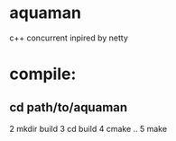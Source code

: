 # aquaman
c++ concurrent inpired by netty

# compile:
## cd path/to/aquaman
2 mkdir build
3 cd build
4 cmake ..
5 make
